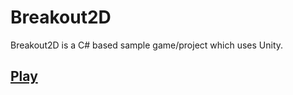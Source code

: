 # Breakout2D
Breakout2D is a C# based sample game/project which uses Unity.
## [Play](https://bergoly.itch.io/breakout2d)
